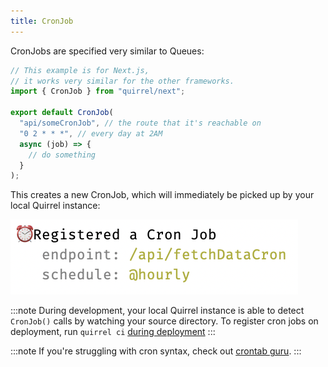 ```yaml
---
title: CronJob
---
```


CronJobs are specified very similar to Queues:

```ts title="pages/api/someCronJob.ts"
// This example is for Next.js,
// it works very similar for the other frameworks.
import { CronJob } from "quirrel/next";

export default CronJob(
  "api/someCronJob", // the route that it's reachable on
  "0 2 * * *", // every day at 2AM
  async (job) => {
    // do something
  }
);
```

This creates a new CronJob, which will immediately be picked up by your local Quirrel instance:

![](./registered-a-cron-job.png)

:::note
During development, your local Quirrel instance is able to detect `CronJob()` calls by watching your source directory.
To register cron jobs on deployment, run `quirrel ci` [during deployment](/deploying)
:::

:::note
If you're struggling with cron syntax, check out [crontab guru](https://crontab.guru/).
:::
